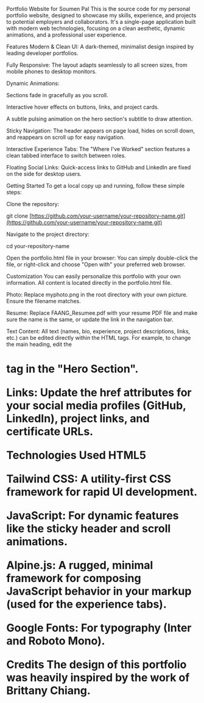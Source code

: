 Portfolio Website for Soumen Pal
This is the source code for my personal portfolio website, designed to showcase my skills, experience, and projects to potential employers and collaborators. It's a single-page application built with modern web technologies, focusing on a clean aesthetic, dynamic animations, and a professional user experience.

Features
Modern & Clean UI: A dark-themed, minimalist design inspired by leading developer portfolios.

Fully Responsive: The layout adapts seamlessly to all screen sizes, from mobile phones to desktop monitors.

Dynamic Animations:

Sections fade in gracefully as you scroll.

Interactive hover effects on buttons, links, and project cards.

A subtle pulsing animation on the hero section's subtitle to draw attention.

Sticky Navigation: The header appears on page load, hides on scroll down, and reappears on scroll up for easy navigation.

Interactive Experience Tabs: The "Where I've Worked" section features a clean tabbed interface to switch between roles.

Floating Social Links: Quick-access links to GitHub and LinkedIn are fixed on the side for desktop users.

Getting Started
To get a local copy up and running, follow these simple steps:

Clone the repository:

git clone [https://github.com/your-username/your-repository-name.git](https://github.com/your-username/your-repository-name.git)

Navigate to the project directory:

cd your-repository-name

Open the portfolio.html file in your browser:
You can simply double-click the file, or right-click and choose "Open with" your preferred web browser.

Customization
You can easily personalize this portfolio with your own information. All content is located directly in the portfolio.html file.

Photo: Replace myphoto.png in the root directory with your own picture. Ensure the filename matches.

Resume: Replace FAANG_Resumee.pdf with your resume PDF file and make sure the name is the same, or update the link in the navigation bar.

Text Content: All text (names, bio, experience, project descriptions, links, etc.) can be edited directly within the HTML tags. For example, to change the main heading, edit the <h1> tag in the "Hero Section".

Links: Update the href attributes for your social media profiles (GitHub, LinkedIn), project links, and certificate URLs.

Technologies Used
HTML5

Tailwind CSS: A utility-first CSS framework for rapid UI development.

JavaScript: For dynamic features like the sticky header and scroll animations.

Alpine.js: A rugged, minimal framework for composing JavaScript behavior in your markup (used for the experience tabs).

Google Fonts: For typography (Inter and Roboto Mono).

Credits
The design of this portfolio was heavily inspired by the work of Brittany Chiang.
